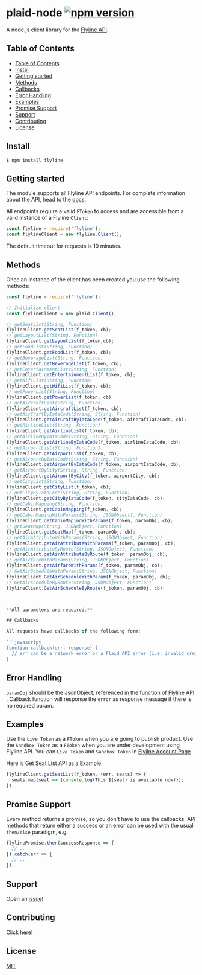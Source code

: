 plaid-node  [![npm version](https://badge.fury.io/js/plaid.svg)](http://badge.fury.io/js/plaid)
==============

A node.js client library for the [Flyline API][1].

## Table of Contents
  - [Table of Contents](#table-of-contents)
  - [Install](#install)
  - [Getting started](#getting-started)
  - [Methods](#methods)
  - [Callbacks](#callbacks)
  - [Error Handling](#error-handling)
  - [Examples](#examples)
  - [Promise Support](#promise-support)
  - [Support](#support)
  - [Contributing](#contributing)
  - [License](#license)

## Install

```console
$ npm install flyline
```


## Getting started

The module supports all Flyline API endpoints.  For complete information about the API, head
to the [docs][2].

All endpoints require a valid `FToken` to
access and are accessible from a valid instance of a Flyline `Client`:

```javascript
const flyline = require('flyline');
const flylineClient = new flyline.Client();
```

The default timeout for requests is 10 minutes.

## Methods

Once an instance of the client has been created you use the following methods:

```javascript
const flyline = require('flyline');

// Initialize client
const flylineClient = new plaid.Client();

// getSeatList(String, Function)
flylineClient.getSeatList(f_token, cb);
// getLayoutList(String, Function)
flylineClient.getLayoutList(f_token,cb);
// getFoodList(String, Function)
flylineClient.getFoodList(f_token, cb);
// getBeverageList(String, Function)
flylineClient.getBeverageList(f_token, cb);
// getEntertainmentList(String, Function)
flylineClient.getEntertainmentList(f_token, cb);
// getWifiList(String, Function)
flylineClient.getWifiList(f_token, cb);
// getPowerList(String, Function)
flylineClient.getPowerList(f_token, cb)
// getAircraftList(String, Function)
flylineClient.getAircraftList(f_token, cb);
// getAirCraftByIataCode(String, String, Function)
flylineClient.getAirCraftByIataCode(f_token, aircraftIataCode, cb);
// getAirlineList(String, Function)
flylineClient.getAirlineList(f_token, cb);
// getAirlineByIataCode(String, String, Function)
flylineClient.getAirlineByIataCode(f_token, airlineIataCode, cb);
// getAirportList(String, Function)
flylineClient.getAirportList(f_token, cb);
// getAirportByIataCode(String, String, Function)
flylineClient.getAirportByIataCode(f_token, airportIataCode, cb);
// getAirportByCity(String, String, Function)
flylineClient.getAirportByCity(f_token, airportCity, cb);
// getCityList(String, Function)
flylineClient.getCityList(f_token, cb);
// getCityByIataCode(String, String, Function)
flylineClient.getCityByIataCode(f_token, cityIataCode, cb);
// getCabinMapping(String, Function)
flylineClient.getCabinMapping(f_token, cb);
// getCabinMapingWithParams(String, JSONObject?, Function)
flylineClient.getCabinMapingWithParams(f_token, paramObj, cb);
// getSeatMap(String, JSONObject, Function)
flylineClient.getSeatMap(f_token, paramObj, cb);
// getAirAttributeWithParams(String, JSONObject, Function)
flylineClient.getAirAttributeWithParams(f_token, paramObj, cb);
// getAirAttributeByRoute(String, JSONObject, Function)
flylineClient.getAirAttributeByRoute(f_token, paramObj, cb);
// getAirfareWithParams(String, JSONObject, Function)
flylineClient.getAirfareWithParams(f_token, paramObj, cb);
// GetAirScheduleWithParam(String, JSONObject, Function)
flylineClient.GetAirScheduleWithParam(f_token, paramObj, cb);
// GetAirScheduleByRoute(String, JSONObject, Function)
flylineClient.GetAirScheduleByRoute(f_token, paramObj, cb);



**All parameters are required.**

## Callbacks

All requests have callbacks of the following form:

```javascript
function callback(err, response) {
  // err can be a network error or a Plaid API error (i.e. invalid credentials)
}
```

## Error Handling

`paramObj` should be the JsonObject, referenced in the function of [Flyline API ][2].
Callback function will response the `error` as response message if there is no required param.

## Examples

Use the `Live Token` as a `FToken` when you are going to publish product.
Use the `Sandbox Token` as a `FToken` when you are under development using Flyline API. 
You can `Live Token` and `Sandbox Token` in [Flyline Account Page][3]

Here is Get Seat List API as a Example.
```javascript
flylineClient.getSeatList(f_token, (err, seats) => {
  seats.map(seat => {console.log(This ${seat} is available now)});
});
```

## Promise Support
Every method returns a promise, so you don't have to use the callbacks.
API methods that return either a success or an error can be used with the
usual `then/else` paradigm, e.g.

```javascript
flylinePromise.then(successResponse => {
  // ...
}).catch(err => {
  // ...
});
```
## Support
Open an [issue][4]!

## Contributing

Click [here][6]!

## License
[MIT][5]

[1]: https://flyline.io/
[2]: https://flyline.io/api-ref/
[3]: https://flyline.io/dashboard/access-tokens
[4]: https://github.com/FlyLine-Development/flyline_node/issues/new
[5]: https://github.com/FlyLine-Development/flyline_node/blob/master/LICENSE
[6]: ./CONTRIBUTING.md
